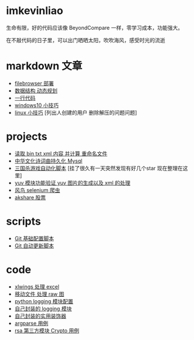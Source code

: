 # imkevinliao
生命有限，好的代码应该像 BeyondCompare 一样，零学习成本，功能强大。

在不敲代码的日子里，可以出门晒晒太阳，吹吹海风，感受时光的流逝
# markdown 文章
- [filebrowser 部署](./markdown/filebrowser.md)
- [数据结构 动态规划](./markdown/动态规划_斐波那契数列.md)
- [一行代码](./markdown/一行代码.md)
- [windows10 小技巧](./markdown/windows.md)
- [linux 小技巧](./markdown/linux.md) [列出人创建的用户 删除解压的问题问题]

# projects
- [读取 bin txt xml 内容 并计算 重命名文件](./projects/rename)
- [中华文化诗词曲持久化 Mysql](./projects/poem)
- [三国杀游戏自动化脚本](./projects/sanguosha) [挂了很久有一天突然发现有好几个star 现在整理在这里]
- [yuv 模块功能验证 yuv 图片的生成以及 xml 的处理](./projects/yuv_module)
- [风鸟 selenium 爬虫](./projects/fengniao)
- [akshare 股票](./projects/stock)

# scripts
- [Git 基础配置脚本](./scripts/git_config.py)
- [Git 自动更新脚本](./scripts/git_update.py)

# code
- [xlwings 处理 excel](./code/xlwings)
- [移动文件 处理 raw 图](./code/move_files)
- [python logging 模块配置](./code/logging_module.py)
- [自己封装的 logging 模块](./code/my_logging.py)
- [自己封装的实用装饰器](./code/my_wrapper.py)
- [argparse 用例](./code/argparse.py)
- [rsa 第三方模块 Crypto 用例](./code/rsa.py)


